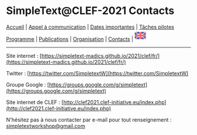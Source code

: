 
# SimpleText@CLEF-2021 Contacts

[Accueil](https://simpletext-madics.github.io/2021/clef/fr) | [Appel à communication](https://simpletext-madics.github.io/2021/clef/fr/CFP) | [Dates importantes](https://simpletext-madics.github.io/2021/clef/fr/dates) | [Tâches pilotes](https://simpletext-madics.github.io/2021/clef/fr/tasks)  
[Programme](https://simpletext-madics.github.io/2021/clef/fr/program) | [Publications](https://simpletext-madics.github.io/2021/clef/fr/publications) | [Organisation](https://simpletext-madics.github.io/2021/clef/fr/organisation) | [Contacts](https://simpletext-madics.github.io/2021/clef/fr/contacts) | [<img src="../EN.png" width="30">](https://simpletext-madics.github.io/2021/clef/en/contact)

---

Site internet : [https://simpletext-madics.github.io/2021/clef/fr/](https://simpletext-madics.github.io/2021/clef/fr/)

Twitter : [https://twitter.com/SimpletextW](https://twitter.com/SimpletextW)

Groupe Google : [https://groups.google.com/g/simpletext](https://groups.google.com/g/simpletext)

Site internet de CLEF : [http://clef2021.clef-initiative.eu/index.php](http://clef2021.clef-initiative.eu/index.php)
 
N'hésitez pas à nous contacter par e-mail pour tout renseignement : [simpletextworkshop@gmail.com](mailto:simpletextworkshop@gmail.com)
